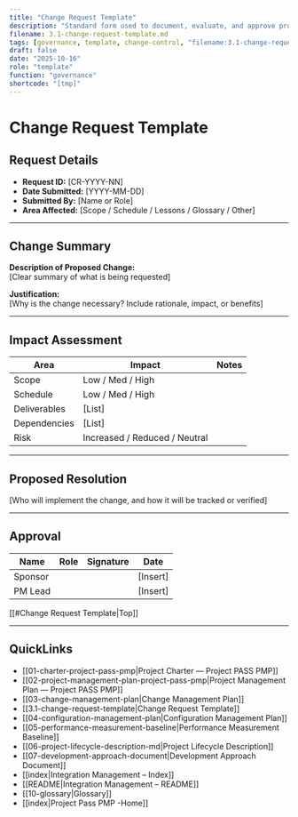 ```yaml
---
title: "Change Request Template"
description: "Standard form used to document, evaluate, and approve proposed project changes."
filename: 3.1-change-request-template.md
tags: [governance, template, change-control, "filename:3.1-change-request-template.md"]
draft: false
date: "2025-10-16"
role: "template"
function: "governance"
shortcode: "[tmp]"
---
```


# Change Request Template

## Request Details

- **Request ID:** [CR-YYYY-NN]  
- **Date Submitted:** [YYYY-MM-DD]  
- **Submitted By:** [Name or Role]  
- **Area Affected:** [Scope / Schedule / Lessons / Glossary / Other]

---

## Change Summary

**Description of Proposed Change:**  
[Clear summary of what is being requested]

**Justification:**  
[Why is the change necessary? Include rationale, impact, or benefits]

---

## Impact Assessment

| Area            | Impact       | Notes                              |
|-----------------|--------------|------------------------------------|
| Scope           | Low / Med / High |                                |
| Schedule        | Low / Med / High |                                |
| Deliverables    | [List]       |                                |
| Dependencies    | [List]       |                                |
| Risk            | Increased / Reduced / Neutral |                    |

---

## Proposed Resolution  
[Who will implement the change, and how it will be tracked or verified]

---

## Approval

| Name     | Role     | Signature | Date       |
|----------|----------|-----------|------------|
| Sponsor  |          |           | [Insert]   |
| PM Lead  |          |           | [Insert]   |

[[#Change Request Template|Top]]

---

## QuickLinks
- [[01-charter-project-pass-pmp|Project Charter — Project PASS PMP]]
- [[02-project-management-plan-project-pass-pmp|Project Management Plan — Project PASS PMP]]
- [[03-change-management-plan|Change Management Plan]]
- [[3.1-change-request-template|Change Request Template]]
- [[04-configuration-management-plan|Configuration Management Plan]]
- [[05-performance-measurement-baseline|Performance Measurement Baseline]]
- [[06-project-lifecycle-description-md|Project Lifecycle Description]]
- [[07-development-approach-document|Development Approach Document]]
- [[index|Integration Management – Index]]
- [[README|Integration Management – README]]
- [[10-glossary|Glossary]]
- [[index|Project Pass PMP -Home]]
